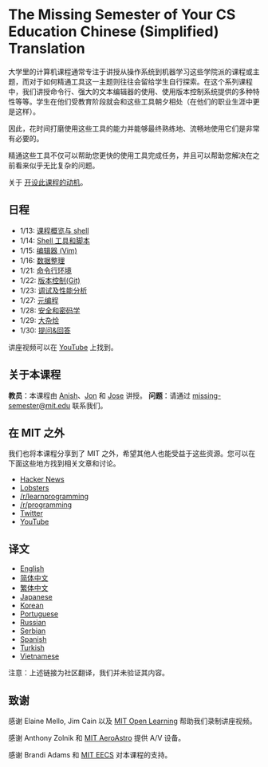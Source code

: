 # The Missing Semester of Your CS Education Chinese (Simplified) Translation

大学里的计算机课程通常专注于讲授从操作系统到机器学习这些学院派的课程或主题，而对于如何精通工具这一主题则往往会留给学生自行探索。在这个系列课程中，我们讲授命令行、强大的文本编辑器的使用、使用版本控制系统提供的多种特性等等。学生在他们受教育阶段就会和这些工具朝夕相处（在他们的职业生涯中更是这样）。

因此，花时间打磨使用这些工具的能力并能够最终熟练地、流畅地使用它们是非常有必要的。

精通这些工具不仅可以帮助您更快的使用工具完成任务，并且可以帮助您解决在之前看来似乎无比复杂的问题。

关于 [开设此课程的动机](about.md)。

## 日程

- 1/13: [课程概览与 shell](2020/Lecture1-Course_Overview&the_Shell.md)
- 1/14: [Shell 工具和脚本](2020/Lecture2-Shell_Tools_and_Scripting.md)
- 1/15: [编辑器 (Vim)](2020/Lecture3-Editors(Vim).md)
- 1/16: [数据整理](2020/Lecture4-Data_Wrangling.md)
- 1/21: [命令行环境](2020/Lecture5-Command-line_Environment.md)
- 1/22: [版本控制(Git)](2020/Lecture6-Version_Control(Git).md)
- 1/23: [调试及性能分析](2020/Lecture7-Debugging_and_Profiling.md)
- 1/27: [元编程](2020/Lecture8-Metaprogramming.md)
- 1/28: [安全和密码学](2020/Lecture9-Security_and_Cryptography.md)
- 1/29: [大杂烩](2020/Lecture10-Potpourri.md)
- 1/30: [提问&回答](2020/Lecture11-Q&A.md)

讲座视频可以在 [YouTube](https://www.youtube.com/playlist?list=PLyzOVJj3bHQuloKGG59rS43e29ro7I57J) 上找到。

## 关于本课程

**教员**：本课程由 [Anish](https://www.anishathalye.com/)、[Jon](https://thesquareplanet.com/) 和 [Jose](http://josejg.com/) 讲授。
**问题**：请通过 [missing-semester@mit.edu](mailto:missing-semester@mit.edu) 联系我们。

## 在 MIT 之外

我们也将本课程分享到了 MIT 之外，希望其他人也能受益于这些资源。您可以在下面这些地方找到相关文章和讨论。

- [Hacker News](https://news.ycombinator.com/item?id=22226380)
- [Lobsters](https://lobste.rs/s/ti1k98/missing_semester_your_cs_education_mit)
- [/r/learnprogramming](https://www.reddit.com/r/learnprogramming/comments/eyagda/the_missing_semester_of_your_cs_education_mit/)
- [/r/programming](https://www.reddit.com/r/programming/comments/eyagcd/the_missing_semester_of_your_cs_education_mit/)
- [Twitter](https://twitter.com/jonhoo/status/1224383452591509507)
- [YouTube](https://www.youtube.com/playlist?list=PLyzOVJj3bHQuloKGG59rS43e29ro7I57J)

## 译文

- [English](https://missing.csail.mit.edu/)
- [简体中文](https://missing-semester-cn.github.io/)
- [繁体中文](https://missing-semester-zh-hant.github.io/)
- [Japanese](https://missing-semester-jp.github.io/)
- [Korean](https://missing-semester-kr.github.io/)
- [Portuguese](https://missing-semester-pt.github.io/)
- [Russian](https://missing-semester-rus.github.io/)
- [Serbian](https://netboxify.com/missing-semester/)
- [Spanish](https://missing-semester-esp.github.io/)
- [Turkish](https://missing-semester-tr.github.io/)
- [Vietnamese](https://missing-semester-vn.github.io/)

注意：上述链接为社区翻译，我们并未验证其内容。

## 致谢

感谢 Elaine Mello, Jim Cain 以及 [MIT Open Learning](https://openlearning.mit.edu/) 帮助我们录制讲座视频。

感谢 Anthony Zolnik 和 [MIT AeroAstro](https://aeroastro.mit.edu/) 提供 A/V 设备。

感谢 Brandi Adams 和 [MIT EECS](https://www.eecs.mit.edu/) 对本课程的支持。
